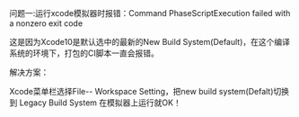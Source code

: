 问题一:运行xcode模拟器时报错：Command PhaseScriptExecution failed with a nonzero exit code

这是因为Xcode10是默认选中的最新的New Build System\(Default\)，在这个编译系统的环境下，打包的CI脚本一直会报错。

解决方案：

Xcode菜单栏选择File-- Workspace Setting，把new build system\(Defalt\)切换到 Legacy Build System 在模拟器上运行就OK！

